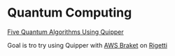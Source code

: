 # Quantum Computing



[Five Quantum Algorithms Using Quipper](http://citeseerx.ist.psu.edu/viewdoc/download?doi=10.1.1.749.4571&rep=rep1&type=pdf)

Goal is tro try using Quipper with [AWS Braket](https://aws.amazon.com/braket) on [Rigetti](https://www.rigetti.com)
